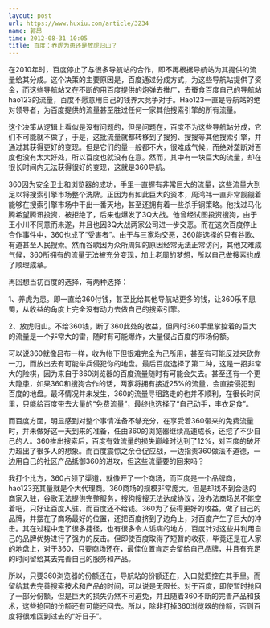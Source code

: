 ```yaml
---
layout: post
url: https://www.huxiu.com/article/3234
name: 郭昂
time: 2012-08-31 10:05
title: 百度：养虎为患还是放虎归山？
---
```

在2010年时，百度停止了与很多导航站的合作，即不再根据导航站为其提供的流量给其分成。这个决策的主要原因是，百度通过分成方式，为这些导航站提供了资金，而这些导航站又在不断的用百度提供的炮弹去推广，去蚕食百度自己的导航站hao123的流量，百度不愿意用自己的钱养大竞争对手。Hao123一直是导航站的绝对领导者，为百度提供的流量甚至胜过任何一家其他搜索引擎的所有流量。

这个决策从逻辑上看似是没有问题的，但是问题在，百度不为这些导航站分成，它们不可能就不做了，于是，这批流量就都转移到了搜狗、搜搜等其他搜索引擎，并通过其获得更好的变现。但是它们的量一般都不大，很难成气候，而绝对垄断对百度也没有太大好处，所以百度也就没有在意。然而，其中有一块巨大的流量，却在很长时间内无法获得很好的变现，这就是360导航。

360因为安全卫士和浏览器的成功，手里一直握有非常巨大的流量，这些流量大到足以将搜索引擎市场整个洗牌。正因为有如此巨大的资本，周鸿祎一直非常觊觎着能够在搜索引擎市场中干出一番天地，甚至还拥有着一些杀手锏策略。他找过马化腾希望腾讯投资，被拒绝了，后来也爆发了3Q大战。他曾经试图投资搜狗，由于王小川不同意而未遂，并且也因3Q大战两家公司进一步交恶。而在这次百度停止合作事件中，360也成了“受害者”。由于与三家均交恶，360能选择的只有谷歌、有道甚至人民搜索。然而谷歌因为众所周知的原因经常无法正常访问，其他又难成气候，360所拥有的流量无法被充分变现，加上老周的梦想，所以自己做搜索也成了顺理成章。

再回想当初百度的选择，有两种选择：

1、养虎为患。即一直给360付钱，甚至比给其他导航站更多的钱，让360乐不思蜀，从收益的角度上完全没有动力去做自己的搜索引擎。

2、放虎归山。不给360钱，断了360此处的收益，但同时360手里掌控着的巨大的流量是一个非常大的雷，随时有可能爆炸，大量侵占百度的市场份额。

可以说360就像吕布一样，收为帐下但很难完全为己所用，甚至有可能反过来砍你一刀，而放出去有可能举兵侵犯你的地盘。最后百度选择了第二种，这是一招非常大的险棋，因为来自于360浏览器的百度流量随时有可能会失去。甚至还有一个更大隐患，如果360和搜狗合作的话，两家将拥有接近25%的流量，会直接侵犯到百度的地盘。最坏情况并未发生，360的流量寻租路走的也并不顺利，在很长时间里，只能给百度带去大量的“免费流量”，最终也选择了“自己动手，丰衣足食”。

而百度方面，明显感到对整个事情准备不够充分，在享受着360带来的免费流量时，并未做好这一天到来的准备，任由360的浏览器继续高速成长，还挖了不少自己的人。360推出搜索后，百度有效流量的损失巅峰时达到了12%，对百度的破坏力超出了很多人的想象。而百度震惊之余仓促应战，一边指责360做法不道德，一边用自己的社区产品抵御360的进攻，但这些流量要的回来吗？

我打个比方，360占领了渠道，就像开了一个商场，而百度是一个品牌商，hao123充其量就是个大代理商。360商场的规模非常庞大，但是却找不到合适的商家入驻，谷歌无法提供完整服务，搜狗搜搜无法达成协议，没办法商场总不能空着吧，只好让百度入驻，而百度还不给钱。360为了获得更好的收益，做了自己的品牌，并摆在了商场最好的位置，还把百度挤到了边角上，对百度产生了巨大的冲击。其在过程中走了很多捷径，也有很多令人诟病的地方，百度针对这些并利用自己的品牌优势进行了强力的反击。但即使百度取得了短暂的收获，毕竟还是在人家的地盘上，对于360，只要商场还在，最佳位置肯定会留给自己品牌，并且有充足的时间留给其去完善自己的服务和产品。

所以，只要360浏览器的份额还在，导航站的份额还在，入口就把控在其手里。而留给其去完善搜索技术和产品的时间，可以说是无限长。对于百度，即使暂时抢回了一部分份额，但是巨大的损失仍然不可避免，并且随着360不断的完善产品和技术，这些抢回的份额还有可能还回去。所以，除非打掉360浏览器的份额，否则百度将很难回到过去的“好日子”。

